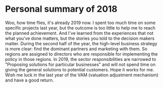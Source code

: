 # Personal summary of 2018

Woo, how time flies, it's already 2019 now. I spent too much time on some specific projects last year, but the outcome is too little to help me to reach the planned achievement. And I've learned from the experiences that not what you've done matters, but the stories you told to the decision makers matter. 
During the second half of the year, the high-level business strategy is more clear: find the dominant partners and marketing with them. So regions are assigned to directors who are responsible for implementing the policy in those regions. 
In 2019, the sector responsibilities are narrowed to "Proposing solutions for particular businesses" and will not spend time on giving the general solutions to potential customers. Hope it works for me.
Wish me luck in the last year of the VAM (valuation adjustment mechanism) and have a good return.
